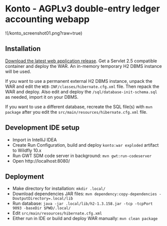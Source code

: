 # Konto - AGPLv3 double-entry ledger accounting webapp

!(/konto_screenshot01.png?raw=true)

## Installation

[Download the latest web application release](https://github.com/4thline/konto/releases). Get a Servlet 2.5 compatible container and deploy the WAR. An in-memory temporary H2 DBMS instance will be used.

If you want to use a permanent external H2 DBMS instance, unpack the WAR and edit the `WEB-INF/classes/hibernate.cfg.xml` file. Then repack the WAR and deploy. Also edit and deploy the `/sql/database-init-schema.sql` as needed, import it on your DBMS.

If you want to use a different database, recreate the SQL file(s) with `mvn package` after you edit the `src/main/resources/hibernate.cfg.xml` file.

## Development IDE setup

* Import in IntelliJ IDEA
* Create Run Configuration, build and deploy `konto:war exploded` artifact to Wildfly 10.x
* Run GWT SDM code server in background: `mvn gwt:run-codeserver`
* Open http://localhost:8080/

## Deployment

* Make directory for installation: `mkdir .local/`
* Download dependencies JAR files: `mvn dependency:copy-dependencies -DoutputDirectory=.local/lib`
* Run database: `java -jar .local/lib/h2-1.3.158.jar -tcp -tcpPort 9093 -baseDir $PWD/.local/`
* Edit `src/main/resources/hibernate.cfg.xml`
* Either run in IDE or build and deploy WAR manually: `mvn clean package`

